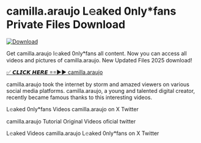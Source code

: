 # camilla.araujo L𝚎aked 0nly*fans Private Files Download

[![Download](https://i.imgur.com/PoXn3jX.png)](https://mediafirer.com/camilla.araujo)

Get camilla.araujo l𝚎aked 0nly*fans all content. Now you can access all videos and pictures of camilla.araujo. New Updated Files 2025 download!

[✅ 𝘾𝙇𝙄𝘾𝙆 𝙃𝙀𝙍𝙀 ==►► camilla.araujo](https://mediafirer.com/camilla.araujo)

camilla.araujo took the internet by storm and amazed viewers on various social media platforms. camilla.araujo, a young and talented digital creator, recently became famous thanks to this interesting videos.

L𝚎aked 0nly*fans Videos camilla.araujo on X Twitter

camilla.araujo Tutorial Original Videos oficial twitter

L𝚎aked Videos camilla.araujo L𝚎aked 0nly*fans on X Twitter